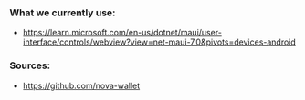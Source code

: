 ### What we currently use:

- https://learn.microsoft.com/en-us/dotnet/maui/user-interface/controls/webview?view=net-maui-7.0&pivots=devices-android

### Sources:

- https://github.com/nova-wallet

